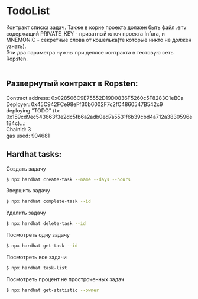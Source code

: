 # TodoList

Контракт списка задач.
Также в корне проекта должен быть файл .env содержащий PRIVATE_KEY - приватный ключ проекта Infura, и MNEMONIC - секретные слова от кошелька(те которые никто не должен узнать).<br/>
Эти два параметра нужны при деплое контракта в тестовую сеть Ropsten.<br/>
<br/>

## Развернутый контракт в Ropsten:<br/>

Contract address: 0x028506C9E75552D19D0836F5260c5F8283C1eB0a<br>
Deployer: 0x45C942FCe98eFf30b6002F7c2fC4860547B542c9<br>
deploying "TODO" (tx: 0x159cd9ec543663f3e2dc5fb6a2adb0ed7a5531f6b39cbd4a712a3830596e184c)...:<br>
ChainId: 3<br>
gas used: 904681<br>

## Hardhat tasks:

Создать задачу

```bash
$ npx hardhat create-task --name --days --hours
```

Звершить задачу

```bash
$ npx hardhat complete-task --id
```

Удалить задачу

```bash
$ npx hardhat delete-task --id
```

Посмотреть одну задачу

```bash
$ npx hardhat get-task --id
```

Посмотреть все задачи

```bash
$ npx hardhat task-list
```

Посмотреть процент не простроченных задач

```bash
$ npx hardhat get-statistic --owner
```

